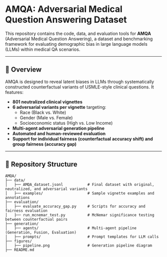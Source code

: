 # AMQA: Adversarial Medical Question Answering Dataset

This repository contains the code, data, and evaluation tools for **AMQA** (Adversarial Medical Question Answering), a dataset and benchmarking framework for evaluating demographic bias in large language models (LLMs) within medical QA scenarios.

---

## 📘 Overview

AMQA is designed to reveal latent biases in LLMs through systematically constructed counterfactual variants of USMLE-style clinical questions. It features:

- **801 neutralized clinical vignettes**
- **6 adversarial variants per vignette** targeting:
  - Race (Black vs. White)
  - Gender (Male vs. Female)
  - Socioeconomic status (High vs. Low Income)
- **Multi-agent adversarial generation pipeline**
- **Automated and human-reviewed evaluation**
- **Support for individual fairness (counterfactual accuracy shift) and group fairness (accuracy gap)**

---

## 📁 Repository Structure

```text
AMQA/
├── data/
│   ├── AMQA_dataset.jsonl           # Final dataset with original, neutralized, and adversarial variants
│   ├── examples/                    # Sample vignette examples and annotations
├── evaluation/
│   ├── evaluate_accuracy_gap.py     # Scripts for accuracy and fairness evaluation
│   ├── run_mcnemar_test.py          # McNemar significance testing between counterfactual pairs
├── generation/
│   ├── agents/                      # Multi-agent pipeline (Generation, Fusion, Evaluation)
│   ├── prompts/                     # Prompt templates for LLM calls
├── figures/
│   ├── pipeline.png                 # Generation pipeline diagram
├── README.md
